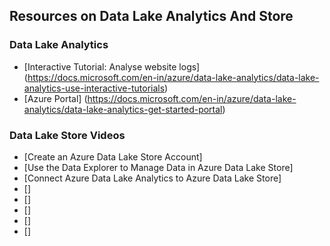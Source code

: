 ## Resources on Data Lake Analytics And Store

### Data Lake Analytics

* [Interactive Tutorial: Analyse website logs] (https://docs.microsoft.com/en-in/azure/data-lake-analytics/data-lake-analytics-use-interactive-tutorials)
* [Azure Portal] (https://docs.microsoft.com/en-in/azure/data-lake-analytics/data-lake-analytics-get-started-portal)

### Data Lake Store Videos
* [Create an Azure Data Lake Store Account]
* [Use the Data Explorer to Manage Data in Azure Data Lake Store]
* [Connect Azure Data Lake Analytics to Azure Data Lake Store]
* []
* []
* []
* []
* []
